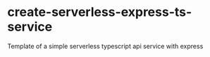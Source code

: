 # create-serverless-express-ts-service

Template of a simple serverless typescript api service with express
